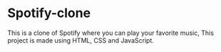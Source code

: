 # Spotify-clone
This is a clone of Spotify where you can play your favorite music, This project is made using HTML, CSS and JavaScript.
